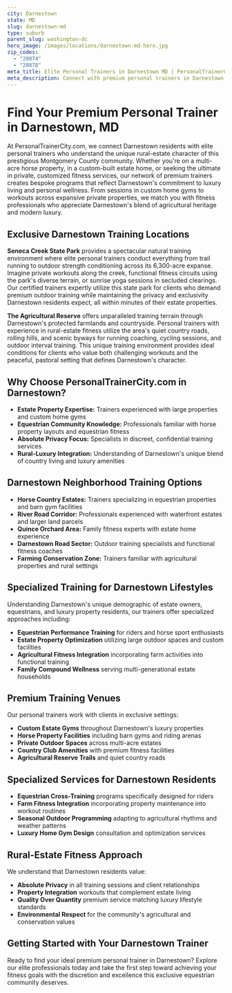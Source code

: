 ```yaml
---
city: Darnestown
state: MD
slug: darnestown-md
type: suburb
parent_slug: washington-dc
hero_image: /images/locations/darnestown-md-hero.jpg
zip_codes:
  - "20874"
  - "20878"
meta_title: Elite Personal Trainers in Darnestown MD | PersonalTrainerCity.com
meta_description: Connect with premium personal trainers in Darnestown. Find exclusive fitness coaches for estate home training, equestrian fitness, and private sessions in this luxury Montgomery County community.
---
```


# Find Your Premium Personal Trainer in Darnestown, MD

At PersonalTrainerCity.com, we connect Darnestown residents with elite personal trainers who understand the unique rural-estate character of this prestigious Montgomery County community. Whether you're on a multi-acre horse property, in a custom-built estate home, or seeking the ultimate in private, customized fitness services, our network of premium trainers creates bespoke programs that reflect Darnestown's commitment to luxury living and personal wellness. From sessions in custom home gyms to workouts across expansive private properties, we match you with fitness professionals who appreciate Darnestown's blend of agricultural heritage and modern luxury.

## Exclusive Darnestown Training Locations

**Seneca Creek State Park** provides a spectacular natural training environment where elite personal trainers conduct everything from trail running to outdoor strength conditioning across its 6,300-acre expanse. Imagine private workouts along the creek, functional fitness circuits using the park's diverse terrain, or sunrise yoga sessions in secluded clearings. Our certified trainers expertly utilize this state park for clients who demand premium outdoor training while maintaining the privacy and exclusivity Darnestown residents expect, all within minutes of their estate properties.

**The Agricultural Reserve** offers unparalleled training terrain through Darnestown's protected farmlands and countryside. Personal trainers with experience in rural-estate fitness utilize the area's quiet country roads, rolling hills, and scenic byways for running coaching, cycling sessions, and outdoor interval training. This unique training environment provides ideal conditions for clients who value both challenging workouts and the peaceful, pastoral setting that defines Darnestown's character.

## Why Choose PersonalTrainerCity.com in Darnestown?

*   **Estate Property Expertise:** Trainers experienced with large properties and custom home gyms
*   **Equestrian Community Knowledge:** Professionals familiar with horse property layouts and equestrian fitness
*   **Absolute Privacy Focus:** Specialists in discreet, confidential training services
*   **Rural-Luxury Integration:** Understanding of Darnestown's unique blend of country living and luxury amenities

## Darnestown Neighborhood Training Options

- **Horse Country Estates:** Trainers specializing in equestrian properties and barn gym facilities
- **River Road Corridor:** Professionals experienced with waterfront estates and larger land parcels
- **Quince Orchard Area:** Family fitness experts with estate home experience
- **Darnestown Road Sector:** Outdoor training specialists and functional fitness coaches
- **Farming Conservation Zone:** Trainers familiar with agricultural properties and rural settings

## Specialized Training for Darnestown Lifestyles

Understanding Darnestown's unique demographic of estate owners, equestrians, and luxury property residents, our trainers offer specialized approaches including:

*   **Equestrian Performance Training** for riders and horse sport enthusiasts
*   **Estate Property Optimization** utilizing large outdoor spaces and custom facilities
*   **Agricultural Fitness Integration** incorporating farm activities into functional training
*   **Family Compound Wellness** serving multi-generational estate households

## Premium Training Venues

Our personal trainers work with clients in exclusive settings:
- **Custom Estate Gyms** throughout Darnestown's luxury properties
- **Horse Property Facilities** including barn gyms and riding arenas
- **Private Outdoor Spaces** across multi-acre estates
- **Country Club Amenities** with premium fitness facilities
- **Agricultural Reserve Trails** and quiet country roads

## Specialized Services for Darnestown Residents

*   **Equestrian Cross-Training** programs specifically designed for riders
*   **Farm Fitness Integration** incorporating property maintenance into workout routines
*   **Seasonal Outdoor Programming** adapting to agricultural rhythms and weather patterns
*   **Luxury Home Gym Design** consultation and optimization services

## Rural-Estate Fitness Approach

We understand that Darnestown residents value:
- **Absolute Privacy** in all training sessions and client relationships
- **Property Integration** workouts that complement estate living
- **Quality Over Quantity** premium service matching luxury lifestyle standards
- **Environmental Respect** for the community's agricultural and conservation values

## Getting Started with Your Darnestown Trainer

Ready to find your ideal premium personal trainer in Darnestown? Explore our elite professionals today and take the first step toward achieving your fitness goals with the discretion and excellence this exclusive equestrian community deserves.